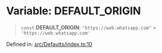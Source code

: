 # Variable: DEFAULT\_ORIGIN

> `const` **DEFAULT\_ORIGIN**: `"https://web.whatsapp.com"` = `'https://web.whatsapp.com'`

Defined in: [src/Defaults/index.ts:10](https://github.com/Fokusdotid/bail/blob/cf6cc85134e12081bc635cea02cc0eee74033a81/src/Defaults/index.ts#L10)
